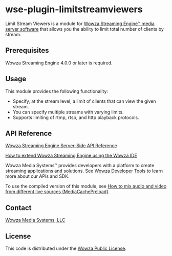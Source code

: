 # wse-plugin-limitstreamviewers
Limit Stream Viewers is a module for [Wowza Streaming Engine™ media server software](https://www.wowza.com/products/streaming-engine) that allows you the ability to limit total number of clients by stream.

## Prerequisites

Wowza Streaming Engine 4.0.0 or later is required.

## Usage

This module provides the following functionality:

* Specify, at the stream level, a limit of clients that can view the given stream.
* You can specify multiple streams with varying limits.  
* Supports limiting of rtmp, rtsp, and http playback protocols.

## API Reference

[Wowza Streaming Engine Server-Side API Reference](https://www.wowza.com/resources/WowzaStreamingEngine_ServerSideAPI.pdf)

[How to extend Wowza Streaming Engine using the Wowza IDE](https://www.wowza.com/forums/content.php?759-How-to-extend-Wowza-Streaming-Engine-using-the-Wowza-IDE)

Wowza Media Systems™ provides developers with a platform to create streaming applications and solutions. See [Wowza Developer Tools](https://www.wowza.com/resources/developers) to learn more about our APIs and SDK.

To use the compiled version of this module, see [How to mix audio and video from different live sources (MediaCachePreload)](https://www.wowza.com/forums/content.php?148-How-to-limit-the-number-of-viewers-to-a-stream-%28ModuleLimitStreamViewers%29).

## Contact

[Wowza Media Systems, LLC](https://www.wowza.com/contact)

## License

This code is distributed under the [Wowza Public License](https://github.com/WowzaMediaSystems/wse-plugin-limitstreamviewers/blob/master/LICENSE.txt).
